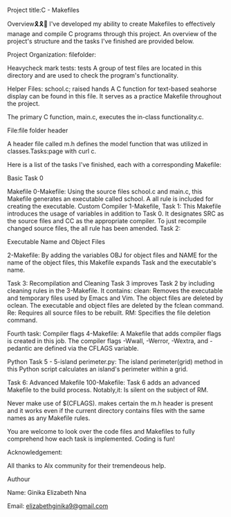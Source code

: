 Project title:C - Makefiles

Overview🎗🎗📌
I've developed my ability to create Makefiles to effectively manage and compile C programs through this project. An overview of the project's structure and the tasks I've finished are provided below.

Project Organization: filefolder:

Heavycheck mark tests: tests A group of test files are located in this directory and are used to check the program's functionality.

Helper Files: school.c; raised hands A C function for text-based seahorse display can be found in this file. It serves as a practice Makefile throughout the project.

The primary C function, main.c, executes the in-class functionality.c.

File:file folder header

A header file called m.h defines the model function that was utilized in classes.Tasks:page with curl c.


Here is a list of the tasks I've finished, each with a corresponding Makefile:

Basic Task 0 

Makefile 0-Makefile: Using the source files school.c and main.c, this Makefile generates an executable called school. A all rule is included for creating the executable.
Custom Compiler 1-Makefile, Task 1: This Makefile introduces the usage of variables in addition to Task 0. It designates SRC as the source files and CC as the appropriate compiler. To just recompile changed source files, the all rule has been amended.
Task 2: 

Executable Name and Object Files

2-Makefile: By adding the variables OBJ for object files and NAME for the name of the object files, this Makefile expands Task and the executable's name.

Task 3: Recompilation and Cleaning
Task 3 improves Task 2 by including cleaning rules in the 3-Makefile. It contains:
clean: Removes the executable and temporary files used by Emacs and Vim.
The object files are deleted by oclean.
The executable and object files are deleted by the fclean command.
Re: Requires all source files to be rebuilt.
RM: Specifies the file deletion command.

Fourth task: Compiler flags
4-Makefile: A Makefile that adds compiler flags is created in this job. The compiler flags -Wwall, -Werror, -Wextra, and -pedantic are defined via the CFLAGS variable.

Python Task 5 - 5-island perimeter.py: The island perimeter(grid) method in this Python script calculates an island's perimeter within a grid.

Task 6: Advanced Makefile 100-Makefile: Task 6 adds an advanced Makefile to the build process. Notably,it: Is silent on the subject of RM.

Never make use of $(CFLAGS).
makes certain the m.h header is present and it works even if the current directory contains files with the same names as any Makefile rules.

You are welcome to look over the code files and Makefiles to fully comprehend how each task is implemented. Coding is fun!

Acknowledgement:

All thanks to Alx community for their tremendeous help.

Authour

Name: Ginika Elizabeth Nna

Email: elizabethginika9@gmail.com
